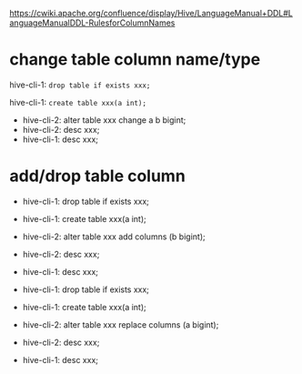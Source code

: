 https://cwiki.apache.org/confluence/display/Hive/LanguageManual+DDL#LanguageManualDDL-RulesforColumnNames

# change table column name/type

hive-cli-1: `drop table if exists xxx;`

hive-cli-1: `create table xxx(a int);`

* hive-cli-2: alter table xxx change a b bigint;
* hive-cli-2: desc xxx;
* hive-cli-1: desc xxx;

# add/drop table column

* hive-cli-1: drop table if exists xxx;
* hive-cli-1: create table xxx(a int);
* hive-cli-2: alter table xxx add columns (b bigint);
* hive-cli-2: desc xxx;
* hive-cli-1: desc xxx;

* hive-cli-1: drop table if exists xxx;
* hive-cli-1: create table xxx(a int);
* hive-cli-2: alter table xxx replace columns (a bigint);
* hive-cli-2: desc xxx;
* hive-cli-1: desc xxx;
